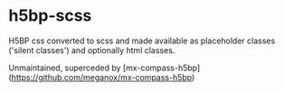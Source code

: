 h5bp-scss
=========

H5BP css converted to scss and made available as placeholder classes ('silent classes') and optionally html classes.

Unmaintained, superceded by [mx-compass-h5bp] (https://github.com/meganox/mx-compass-h5bp)
